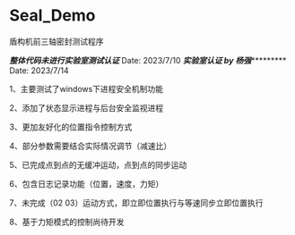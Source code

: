 # Seal_Demo

盾构机前三轴密封测试程序

*****************整体代码未进行实验室测试认证*****************
Date: 2023/7/10
*****************实验室认证 by 杨强**************************
Date: 2023/7/14



1、主要测试了windows下进程安全机制功能

2、添加了状态显示进程与后台安全监视进程

3、更加友好化的位置指令控制方式

4、部分参数需要结合实际情况调节（减速比）

5、已完成点到点的无缓冲运动，点到点的同步运动

6、包含日志记录功能（位置，速度，力矩）

7、未完成（02 03）运动方式，即立即位置执行与等速同步立即位置执行

8、基于力矩模式的控制尚待开发

